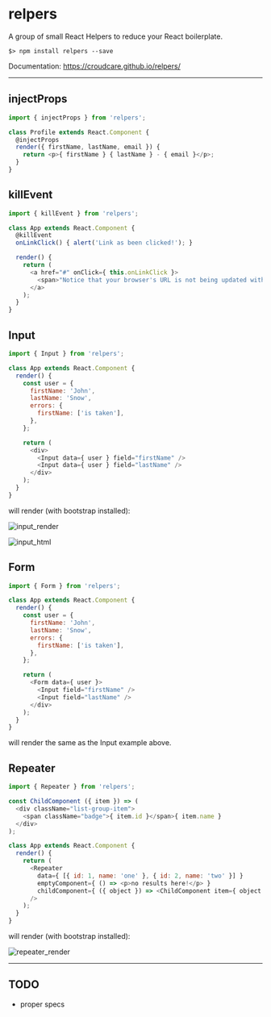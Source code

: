 # relpers
A group of small React Helpers to reduce your React boilerplate.

```
$> npm install relpers --save
```

Documentation: https://croudcare.github.io/relpers/

---

injectProps
----
```javascript
import { injectProps } from 'relpers';

class Profile extends React.Component {
  @injectProps
  render({ firstName, lastName, email }) {
    return <p>{ firstName } { lastName } - { email }</p>;
  }
}
```

killEvent
----
```javascript
import { killEvent } from 'relpers';

class App extends React.Component {
  @killEvent
  onLinkClick() { alert('Link as been clicked!'); }

  render() {
    return (
      <a href="#" onClick={ this.onLinkClick }>
        <span>"Notice that your browser's URL is not being updated with '#' in it."</span>
      </a>
    );
  }
}
```

Input
----
```javascript
import { Input } from 'relpers';

class App extends React.Component {
  render() {
    const user = {
      firstName: 'John',
      lastName: 'Snow',
      errors: {
        firstName: ['is taken'],
      },
    };

    return (
      <div>
        <Input data={ user } field="firstName" />
        <Input data={ user } field="lastName" />
      </div>
    );
  }
}
```
will render (with bootstrap installed):

![input_render](https://raw.github.com/croudcare/relpers/master/readme/input/render.png)

![input_html](https://raw.github.com/croudcare/relpers/master/readme/input/html.png)

Form
----
```javascript
import { Form } from 'relpers';

class App extends React.Component {
  render() {
    const user = {
      firstName: 'John',
      lastName: 'Snow',
      errors: {
        firstName: ['is taken'],
      },
    };

    return (
      <Form data={ user }>
        <Input field="firstName" />
        <Input field="lastName" />
      </div>
    );
  }
}
```
will render the same as the Input example above.

Repeater
----
```javascript
import { Repeater } from 'relpers';

const ChildComponent ({ item }) => (
  <div className="list-group-item">
    <span className="badge">{ item.id }</span>{ item.name }
  </div>
);

class App extends React.Component {
  render() {
    return (
      <Repeater
        data={ [{ id: 1, name: 'one' }, { id: 2, name: 'two' }] }
        emptyComponent={ () => <p>no results here!</p> }
        childComponent={ ({ object }) => <ChildComponent item={ object } /> }
      />
    );
  }
}
```
will render (with bootstrap installed):

![repeater_render](https://raw.github.com/croudcare/relpers/master/readme/repeater/render.png)

---

TODO
---
- proper specs
